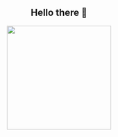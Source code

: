 <h2 align="center">
  Hello there 👋
</h2>

<p align="center">
  <img height="240em" src="https://github-readme-stats.vercel.app/api/top-langs?username=isus-ipanienko&show_icons=true&locale=en&layout=compact&hide_border=true&theme=radical&langs_count=6" align = "center"/>
</p>

<!--
**isus-ipanienko/isus-ipanienko** is a ✨ _special_ ✨ repository because its `README.md` (this file) appears on your GitHub profile.

Here are some ideas to get you started:

- 🔭 I’m currently working on ...
- 🌱 I’m currently learning ...
- 👯 I’m looking to collaborate on ...
- 🤔 I’m looking for help with ...
- 💬 Ask me about ...
- 📫 How to reach me: ...
- 😄 Pronouns: ...
- ⚡ Fun fact: ...
-->

